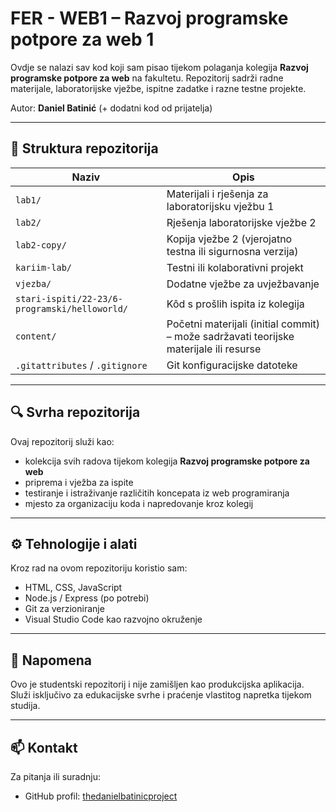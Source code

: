 # FER - WEB1 – Razvoj programske potpore za web 1

Ovdje se nalazi sav kod koji sam pisao tijekom polaganja kolegija **Razvoj programske potpore za web** na fakultetu. Repozitorij sadrži radne materijale, laboratorijske vježbe, ispitne zadatke i razne testne projekte.

Autor: **Daniel Batinić** (+ dodatni kod od prijatelja)

---

## 📁 Struktura repozitorija

| Naziv | Opis |
|------|------|
| `lab1/` | Materijali i rješenja za laboratorijsku vježbu 1 |
| `lab2/` | Rješenja laboratorijske vježbe 2 |
| `lab2-copy/` | Kopija vježbe 2 (vjerojatno testna ili sigurnosna verzija) |
| `kariim-lab/` | Testni ili kolaborativni projekt |
| `vjezba/` | Dodatne vježbe za uvježbavanje |
| `stari-ispiti/22-23/6-programski/helloworld/` | Kôd s prošlih ispita iz kolegija |
| `content/` | Početni materijali (initial commit) – može sadržavati teorijske materijale ili resurse |
| `.gitattributes` / `.gitignore` | Git konfiguracijske datoteke |

---

## 🔍 Svrha repozitorija

Ovaj repozitorij služi kao:
- kolekcija svih radova tijekom kolegija **Razvoj programske potpore za web**
- priprema i vježba za ispite
- testiranje i istraživanje različitih koncepata iz web programiranja
- mjesto za organizaciju koda i napredovanje kroz kolegij

---

## ⚙️ Tehnologije i alati

Kroz rad na ovom repozitoriju koristio sam:
- HTML, CSS, JavaScript
- Node.js / Express (po potrebi)
- Git za verzioniranje
- Visual Studio Code kao razvojno okruženje

---

## 📌 Napomena

Ovo je studentski repozitorij i nije zamišljen kao produkcijska aplikacija. Služi isključivo za edukacijske svrhe i praćenje vlastitog napretka tijekom studija.

---

## 📫 Kontakt

Za pitanja ili suradnju:
- GitHub profil: [thedanielbatinicproject](https://github.com/thedanielbatinicproject)

